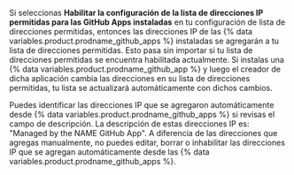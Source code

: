 Si seleccionas **Habilitar la configuración de la lista de direcciones IP permitidas para las GitHub Apps instaladas** en tu configuración de lista de direcciones permitidas, entonces las direcciones IP de las {% data variables.product.prodname_github_apps %} instaladas se agregarán a tu lista de direcciones permitidas. Esto pasa sin importar si tu lista de direcciones permitidas se encuentra habilitada actualmente. Si instalas una {% data variables.product.prodname_github_app %} y luego el creador de dicha aplicación cambia las direcciones en su lista de direcciones permitidas, tu lista se actualizará automáticamente con dichos cambios.

Puedes identificar las direcciones IP que se agregaron automáticamente desde {% data variables.product.prodname_github_apps %} si revisas el campo de descripción. La descripción de estas direcciones IP es: "Managed by the NAME GitHub App". A diferencia de las direcciones que agregas manualmente, no puedes editar, borrar o inhabilitar las direcciones IP que se agregan automáticamente desde las {% data variables.product.prodname_github_apps %}.
